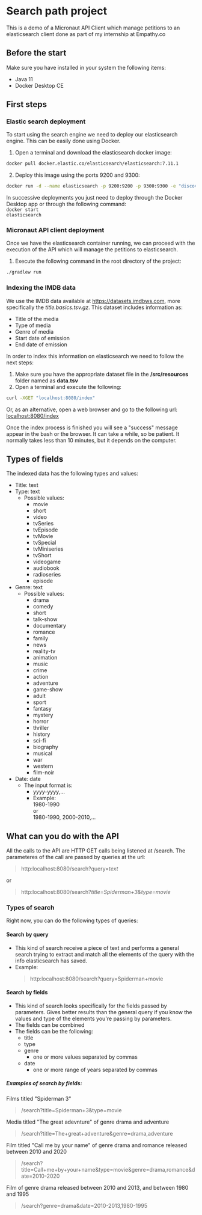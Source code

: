 # Search path project

This is a demo of a Micronaut API Client which manage petitions to an elasticsearch client done as part of my internship
at Empathy.co

## Before the start

Make sure you have installed in your system the following items:

* Java 11
* Docker Desktop CE

## First steps

### Elastic search deployment

To start using the search engine we need to deploy our elasticsearch engine. This can be easily done using Docker.

1. Open a terminal and download the elasticsearch docker image:<br/>

```bash   
docker pull docker.elastic.co/elasticsearch/elasticsearch:7.11.1
```

2. Deploy this image using the ports 9200 and 9300:<br/>

```bash   
docker run -d --name elasticsearch -p 9200:9200 -p 9300:9300 -e "discovery.type=single-node" docker.elastic.co/elasticsearch/elasticsearch:7.11.1
```

In successive deployments you just need to deploy through the Docker Desktop app or through the following command:
<br/><code>docker start elasticsearch</code>

### Micronaut API client deployment

Once we have the elasticsearch container running, we can proceed with the execution of the API which will manage the
petitions to elasticsearch.

1. Execute the following command in the root directory of the project:<br/>

```bash   
./gradlew run
```

### Indexing the IMDB data

We use the IMDB data available at https://datasets.imdbws.com, more specifically the *title.basics.tsv.gz*. This dataset
includes information as:

* Title of the media
* Type of media
* Genre of media
* Start date of emission
* End date of emission

In order to index this information on elasticsearch we need to follow the next steps:

1. Make sure you have the appropriate dataset file in the **/src/resources** folder named as **data.tsv**
2. Open a terminal and execute the following:<br/>

```bash
curl -XGET "localhost:8080/index"
```

Or, as an alternative, open a web browser and go to the following url:
[localhost:8080/index](localhost:8080/index)

Once the index process is finished you will see a "success" message appear in the bash or the browser. It can take a
while, so be patient. It normally takes less than 10 minutes, but it depends on the computer.

## Types of fields

The indexed data has the following types and values:

* Title: text
* Type: text
    * Possible values:
        * movie
        * short
        * video
        * tvSeries
        * tvEpisode
        * tvMovie
        * tvSpecial
        * tvMiniseries
        * tvShort
        * videogame
        * audiobook
        * radioseries
        * episode
* Genre: text
    * Possible values:
        * drama
        * comedy
        * short
        * talk-show
        * documentary
        * romance
        * family
        * news
        * reality-tv
        * animation
        * music
        * crime
        * action
        * adventure
        * game-show
        * adult
        * sport
        * fantasy
        * mystery
        * horror
        * thriller
        * history
        * sci-fi
        * biography
        * musical
        * war
        * western
        * film-noir
* Date: date
    * The input format is:
        * yyyy-yyyy,...
        * Example:<br/>
          1980-1990 <br/>or<br/> 1980-1990, 2000-2010,...

## What can you do with the API

All the calls to the API are HTTP GET calls being listened at /search. The parameteres of the call are passed by queries
at the url:
> http:localhost:8080/search?query=*text*

or

> http:localhost:8080/search?*title=Spiderman+3&type=movie*

### Types of search

Right now, you can do the following types of queries:

#### Search by query

* This kind of search receive a piece of text and performs a general search trying to extract and match all the elements
  of the query with the info elasticsearch has saved.
* Example:
  > http:localhost:8080/search?query=Spiderman+movie

#### Search by fields

* This kind of search looks specifically for the fields passed by parameters. Gives better results than the general
  query if you know the values and type of the elements you're passing by parameters.
* The fields can be combined
* The fields can be the following:
    * title
    * type
    * genre
        * one or more values separated by commas
    * date
        * one or more range of years separated by commas

##### Examples of search by fields:

Films titled "Spiderman 3"
> /search?title=Spiderman+3&type=movie

Media titled "The great adevnture" of genre drama and adventure
> /search?title=The+great+adventure&genre=drama,adventure

Film titled "Call me by your name" of genre drama and romance released between 2010 and 2020
> /search?title=Call+me+by+your+name&type=movie&genre=drama,romance&date=2010-2020

Film of genre drama released between 2010 and 2013, and between 1980 and 1995
> /search?genre=drama&date=2010-2013,1980-1995